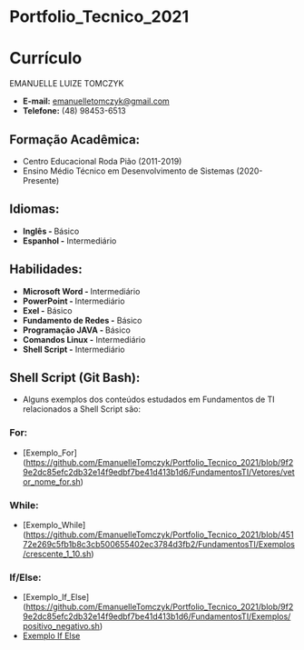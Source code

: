 # Portfolio_Tecnico_2021

<h1> Currículo </h1>
EMANUELLE LUIZE TOMCZYK 

* <b> E-mail:</b> emanuelletomczyk@gmail.com
* <b>Telefone:</b> (48) 98453-6513

<h2> Formação Acadêmica: </h2>

* Centro Educacional Roda Pião (2011-2019)
* Ensino Médio Técnico em Desenvolvimento de Sistemas (2020-Presente)

<h2> Idiomas:</h2>

* <b> Inglês - </b> Básico
* <b> Espanhol -</b> Intermediário

<h2> Habilidades:</h2>

* <b> Microsoft Word - </b> Intermediário 
* <b> PowerPoint - </b> Intermediário
* <b> Exel -</b> Básico
* <b> Fundamento de Redes -</b> Básico 
* <b> Programação JAVA - </b> Básico
* <b> Comandos Linux -</b> Intermediário
* <b> Shell Script -</b> Intermediário

<h2> Shell Script (Git Bash): </h2>

* Alguns exemplos dos conteúdos estudados em Fundamentos de TI relacionados a Shell Script são: 

<h3> For: </h3>

* [Exemplo_For] (https://github.com/EmanuelleTomczyk/Portfolio_Tecnico_2021/blob/9f29e2dc85efc2db32e14f9edbf7be41d413b1d6/FundamentosTI/Vetores/vetor_nome_for.sh)

<h3> While: </h3>

* [Exemplo_While] (https://github.com/EmanuelleTomczyk/Portfolio_Tecnico_2021/blob/45172e269c5fb1b8c3cb500655402ec3784d3fb2/FundamentosTI/Exemplos/crescente_1_10.sh)

<h3> If/Else: </h3>

* [Exemplo_If_Else] (https://github.com/EmanuelleTomczyk/Portfolio_Tecnico_2021/blob/9f29e2dc85efc2db32e14f9edbf7be41d413b1d6/FundamentosTI/Exemplos/positivo_negativo.sh)
* [Exemplo If Else](Portfolio_Tecnico_2021/FundamentosTI/Exemplos/positivo_negativo.sh)

